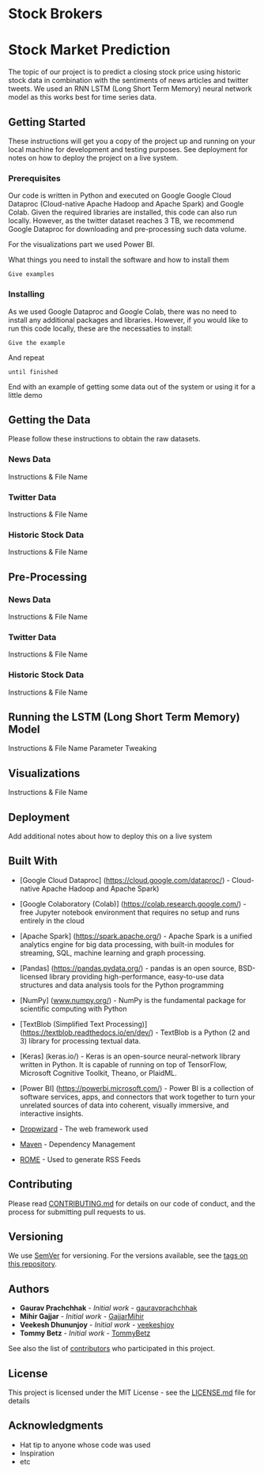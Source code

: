 # Stock Brokers

# Stock Market Prediction

The topic of our project is to predict a closing stock price using historic stock data in combination with the sentiments of news articles and twitter tweets. We used an RNN LSTM (Long Short Term Memory) neural network model as this works best for time series data. 

## Getting Started

These instructions will get you a copy of the project up and running on your local machine for development and testing purposes. See deployment for notes on how to deploy the project on a live system.

### Prerequisites

Our code is written in Python and executed on Google Google Cloud Dataproc (Cloud-native Apache Hadoop and Apache Spark) and Google Colab. Given the required libraries are installed, this code can also run locally. However, as the twitter dataset reaches 3 TB, we recommend Google Dataproc for downloading and pre-processing such data volume.

For the visualizations part we used Power BI.

What things you need to install the software and how to install them

```
Give examples
```

### Installing

As we used Google Dataproc and Google Colab, there was no need to install any additional packages and libraries. However, if you would like to run this code locally, these are the necessaties to install:


```
Give the example
```

And repeat

```
until finished
```

End with an example of getting some data out of the system or using it for a little demo


## Getting the Data

Please follow these instructions to obtain the raw datasets.

### News Data

Instructions & File Name

### Twitter Data

Instructions & File Name

### Historic Stock Data

Instructions & File Name

## Pre-Processing

### News Data

Instructions & File Name

### Twitter Data

Instructions & File Name

### Historic Stock Data

Instructions & File Name

## Running the LSTM (Long Short Term Memory) Model

Instructions & File Name
Parameter Tweaking


## Visualizations

Instructions & File Name


## Deployment

Add additional notes about how to deploy this on a live system

## Built With

* [Google Cloud Dataproc] (https://cloud.google.com/dataproc/) - Cloud-native Apache Hadoop and Apache Spark)
* [Google Colaboratory (Colab)] (https://colab.research.google.com/) - free Jupyter notebook environment that requires no setup and runs entirely in the cloud
* [Apache Spark] (https://spark.apache.org/) - Apache Spark is a unified analytics engine for big data processing, with built-in modules for streaming, SQL, machine learning and graph processing.
* [Pandas] (https://pandas.pydata.org/) - pandas is an open source, BSD-licensed library providing high-performance, easy-to-use data structures and data analysis tools for the Python programming
* [NumPy] (www.numpy.org/) - NumPy is the fundamental package for scientific computing with Python
* [TextBlob (Simplified Text Processing)] (https://textblob.readthedocs.io/en/dev/) - TextBlob is a Python (2 and 3) library for processing textual data.
* [Keras] (keras.io/) - Keras is an open-source neural-network library written in Python. It is capable of running on top of TensorFlow, Microsoft Cognitive Toolkit, Theano, or PlaidML.
* [Power BI] (https://powerbi.microsoft.com/) - Power BI is a collection of software services, apps, and connectors that work together to turn your unrelated sources of data into coherent, visually immersive, and interactive insights.




* [Dropwizard](http://www.dropwizard.io/1.0.2/docs/) - The web framework used
* [Maven](https://maven.apache.org/) - Dependency Management
* [ROME](https://rometools.github.io/rome/) - Used to generate RSS Feeds

## Contributing

Please read [CONTRIBUTING.md](https://gist.github.com/PurpleBooth/b24679402957c63ec426) for details on our code of conduct, and the process for submitting pull requests to us.

## Versioning

We use [SemVer](http://semver.org/) for versioning. For the versions available, see the [tags on this repository](https://github.com/your/project/tags). 

## Authors

* **Gaurav Prachchhak** - *Initial work* - [gauravprachchhak](https://github.com/gauravprachchhak)
* **Mihir Gajjar** - *Initial work* - [GajjarMihir](https://github.com/GajjarMihir)
* **Veekesh Dhununjoy** - *Initial work* - [veekeshjoy](https://github.com/veekeshjoy)
* **Tommy Betz** - *Initial work* - [TommyBetz](https://github.com/TommyBetz)


See also the list of [contributors](https://github.com/your/project/contributors) who participated in this project.

## License

This project is licensed under the MIT License - see the [LICENSE.md](LICENSE.md) file for details

## Acknowledgments

* Hat tip to anyone whose code was used
* Inspiration
* etc

